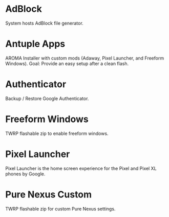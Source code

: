 AdBlock
=======
System hosts AdBlock file generator.

Antuple Apps
============
AROMA Installer with custom mods (Adaway, Pixel Launcher, and Freeform Windows).
Goal: Provide an easy setup after a clean flash.

Authenticator
================
Backup / Restore Google Authenticator.

Freeform Windows
================
TWRP flashable zip to enable freeform windows.

Pixel Launcher
==============
Pixel Launcher is the home screen experience for the Pixel and Pixel XL phones by Google.

Pure Nexus Custom
=================
TWRP flashable zip for custom Pure Nexus settings.
